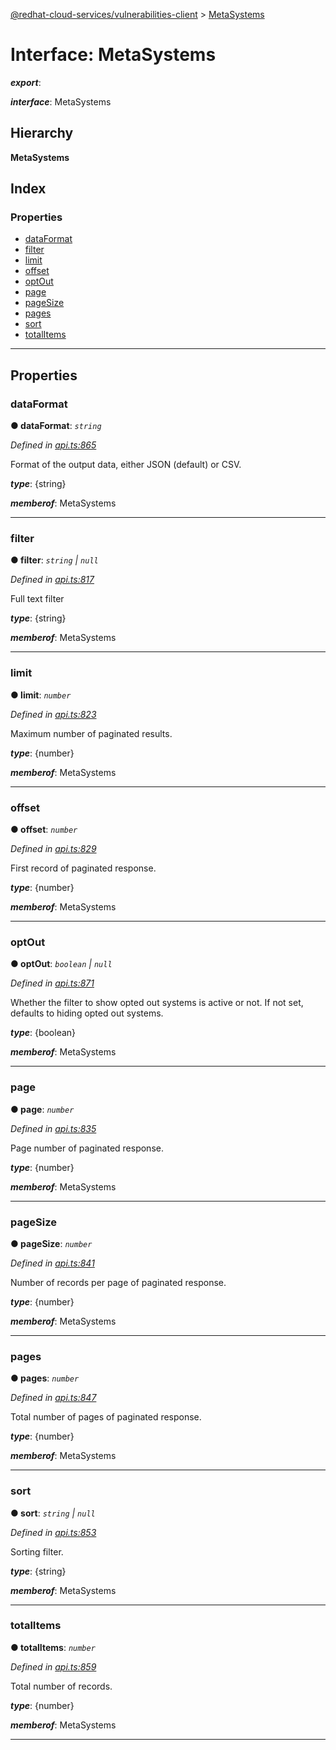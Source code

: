 [@redhat-cloud-services/vulnerabilities-client](../README.md) > [MetaSystems](../interfaces/metasystems.md)

# Interface: MetaSystems

*__export__*: 

*__interface__*: MetaSystems

## Hierarchy

**MetaSystems**

## Index

### Properties

* [dataFormat](metasystems.md#dataformat)
* [filter](metasystems.md#filter)
* [limit](metasystems.md#limit)
* [offset](metasystems.md#offset)
* [optOut](metasystems.md#optout)
* [page](metasystems.md#page)
* [pageSize](metasystems.md#pagesize)
* [pages](metasystems.md#pages)
* [sort](metasystems.md#sort)
* [totalItems](metasystems.md#totalitems)

---

## Properties

<a id="dataformat"></a>

###  dataFormat

**● dataFormat**: *`string`*

*Defined in [api.ts:865](https://github.com/RedHatInsights/javascript-clients/blob/master/packages/vulnerabilities/git-api/api.ts#L865)*

Format of the output data, either JSON (default) or CSV.

*__type__*: {string}

*__memberof__*: MetaSystems

___
<a id="filter"></a>

###  filter

**● filter**: *`string` \| `null`*

*Defined in [api.ts:817](https://github.com/RedHatInsights/javascript-clients/blob/master/packages/vulnerabilities/git-api/api.ts#L817)*

Full text filter

*__type__*: {string}

*__memberof__*: MetaSystems

___
<a id="limit"></a>

###  limit

**● limit**: *`number`*

*Defined in [api.ts:823](https://github.com/RedHatInsights/javascript-clients/blob/master/packages/vulnerabilities/git-api/api.ts#L823)*

Maximum number of paginated results.

*__type__*: {number}

*__memberof__*: MetaSystems

___
<a id="offset"></a>

###  offset

**● offset**: *`number`*

*Defined in [api.ts:829](https://github.com/RedHatInsights/javascript-clients/blob/master/packages/vulnerabilities/git-api/api.ts#L829)*

First record of paginated response.

*__type__*: {number}

*__memberof__*: MetaSystems

___
<a id="optout"></a>

###  optOut

**● optOut**: *`boolean` \| `null`*

*Defined in [api.ts:871](https://github.com/RedHatInsights/javascript-clients/blob/master/packages/vulnerabilities/git-api/api.ts#L871)*

Whether the filter to show opted out systems is active or not. If not set, defaults to hiding opted out systems.

*__type__*: {boolean}

*__memberof__*: MetaSystems

___
<a id="page"></a>

###  page

**● page**: *`number`*

*Defined in [api.ts:835](https://github.com/RedHatInsights/javascript-clients/blob/master/packages/vulnerabilities/git-api/api.ts#L835)*

Page number of paginated response.

*__type__*: {number}

*__memberof__*: MetaSystems

___
<a id="pagesize"></a>

###  pageSize

**● pageSize**: *`number`*

*Defined in [api.ts:841](https://github.com/RedHatInsights/javascript-clients/blob/master/packages/vulnerabilities/git-api/api.ts#L841)*

Number of records per page of paginated response.

*__type__*: {number}

*__memberof__*: MetaSystems

___
<a id="pages"></a>

###  pages

**● pages**: *`number`*

*Defined in [api.ts:847](https://github.com/RedHatInsights/javascript-clients/blob/master/packages/vulnerabilities/git-api/api.ts#L847)*

Total number of pages of paginated response.

*__type__*: {number}

*__memberof__*: MetaSystems

___
<a id="sort"></a>

###  sort

**● sort**: *`string` \| `null`*

*Defined in [api.ts:853](https://github.com/RedHatInsights/javascript-clients/blob/master/packages/vulnerabilities/git-api/api.ts#L853)*

Sorting filter.

*__type__*: {string}

*__memberof__*: MetaSystems

___
<a id="totalitems"></a>

###  totalItems

**● totalItems**: *`number`*

*Defined in [api.ts:859](https://github.com/RedHatInsights/javascript-clients/blob/master/packages/vulnerabilities/git-api/api.ts#L859)*

Total number of records.

*__type__*: {number}

*__memberof__*: MetaSystems

___

